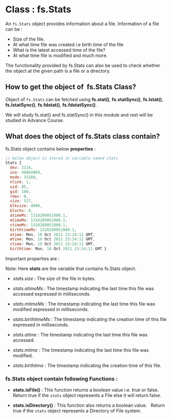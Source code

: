 # Class : fs.Stats

An `fs.Stats` object provides information about a file. Information of a file can be :

- Size of the file.
- At what time file was created i.e birth time of the file
- What is the latest accessed time of the file?
- At what time file is modified and much more.

The functionality provided by fs.Stats can also be used to check whether the object at the given path is a file or a directory.

## How to get the object of  fs.Stats Class?

Object of `fs.Stats` can be fetched using **fs.stat()**, **fs.statSync()**, **fs.lstat()**, **fs.lstatSync()**, **fs.fdstat()**, **fs.fdstatSync()**.

We will study fs.stat() and fs.statSync() in this module and rest will be studied in Advance Course.

## What does the object of fs.Stats class contain?

fs.Stats object contains below **properties** :

```js
// below object is stored in variable named stats
Stats {
  dev: 2114,
  ino: 48064969,
  mode: 33188,
  nlink: 1,
  uid: 85,
  gid: 100,
  rdev: 0,
  size: 527,
  blksize: 4096,
  blocks: 8,
  atimeMs: 1318289051000.1,
  mtimeMs: 1318289051000.1,
  ctimeMs: 1318289051000.1,
  birthtimeMs: 1318289051000.1,
  atime: Mon, 10 Oct 2011 23:24:11 GMT,
  mtime: Mon, 10 Oct 2011 23:24:11 GMT,
  ctime: Mon, 10 Oct 2011 23:24:11 GMT,
  birthtime: Mon, 10 Oct 2011 23:24:11 GMT }
```

Important properties are :

Note: Here **stats** are the variable that contains fs.Stats object.

- *stats.size* : The size of the file in bytes.

- *stats.atimeMs* : The timestamp indicating the last time this file was accessed expressed in milliseconds.

- *stats.mtimeMs* : The timestamp indicating the last time this file was modified expressed in milliseconds.

- *stats.birthtimeMs* : The timestamp indicating the creation time of this file expressed in milliseconds.

- *stats.atime* : The timestamp indicating the last time this file was accessed.

- *stats.mtime* : The timestamp indicating the last time this file was modified.

- *stats.birthtime* : The timestamp indicating the creation time of this file.

### fs.Stats object contain following Functions :

- **stats.isFile()** : This function returns a boolean value i.e. true or false.
  Return true if the `stats` object represents a File else it will return false.

- **stats.isDirectory()** : This function also returns a boolean value.
  Return true if the `stats` object represents a Directory of File system.
